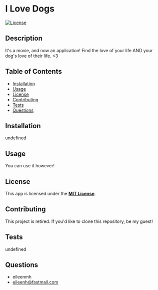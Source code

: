 
  # I Love Dogs
  [![License](https://img.shields.io/badge/License-MIT-yellow.svg)](https://opensource.org/license/mit/)

  ## Description
  It's a movie, and now an application! Find the love of your life AND your dog's love of their life. <3


  ## Table of Contents
  - [Installation](#installation)
  - [Usage](#usage)
  - [License](#license)
  - [Contributing](#contributing)
  - [Tests](#tests)
  - [Questions](#questions)

  ## Installation
  undefined

  ## Usage
  You can use it however!


  ## License
  This app is licensed under the **[MIT License](https://opensource.org/license/mit/)**.

  ## Contributing
  This project is retired. If you'd like to clone this repository, be my guest!


  ## Tests
  undefined

  ## Questions
  - eileenmh
  - eileenh@fastmail.com
